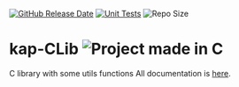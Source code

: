 [![GitHub Release Date](https://img.shields.io/github/release-date/benji-35/kap-CLib?label=Last%20Release)](https://github.com/benji-35/kap-CLib/releases/)
[![Unit Tests](https://github.com/benji-35/kap-CLib/actions/workflows/test.yml/badge.svg)](https://github.com/benji-35/kap-CLib/actions)
![Repo Size](https://img.shields.io/github/repo-size/benji-35/kap-CLib)
# kap-CLib <img src="https://img.shields.io/badge/Made%20in-C-1f425f.svg" alt="Project made in C">

C library with some utils functions
All documentation is [here](https://kap35.gitbook.io/kap-c-library/).
